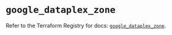 # `google_dataplex_zone`

Refer to the Terraform Registry for docs: [`google_dataplex_zone`](https://registry.terraform.io/providers/hashicorp/google/5.14.0/docs/resources/dataplex_zone).
